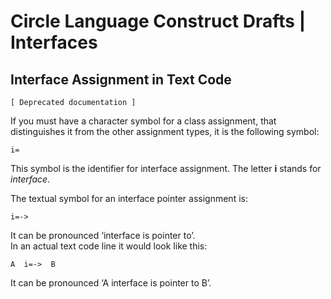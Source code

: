 ﻿Circle Language Construct Drafts | Interfaces
=============================================

Interface Assignment in Text Code
---------------------------------

`[ Deprecated documentation ]`

If you must have a character symbol for a class assignment, that distinguishes it from the other assignment types, it is the following symbol:

    i=

This symbol is the identifier for interface assignment. The letter __i__ stands for *interface*.

The textual symbol for an interface pointer assignment is:

    i=->

It can be pronounced ‘interface is pointer to’.  
In an actual text code line it would look like this:

    A  i=->  B

It can be pronounced ‘A interface is pointer to B’.